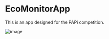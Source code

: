# EcoMonitorApp

This is an app designed for the PAPi competition.

![image](https://user-images.githubusercontent.com/92936294/159155927-a5da0c55-1cfb-43cc-9c9f-67200a853c64.png)
